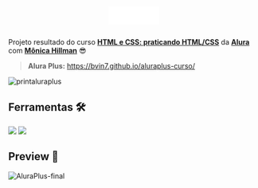 <h1 align="center">
    <img src="https://github.com/BVin7/aluraplus-curso/blob/main/img/Logo.png">
</h1>


Projeto resultado do curso **[HTML e CSS: praticando HTML/CSS](https://www.alura.com.br/curso-online-html-css-praticando-html-css)** da **[Alura](https://www.alura.com.br/)** com **[Mônica Hillman](https://github.com/MonicaHillman)** 😎

> **Alura Plus:** https://bvin7.github.io/aluraplus-curso/

![printaluraplus](https://user-images.githubusercontent.com/104274422/198898792-0888b98e-9331-4544-86f4-af17d01baa89.png)

## Ferramentas 🛠️

<img src="https://img.shields.io/badge/HTML5-E34F26?style=for-the-badge&logo=html5&logoColor=white">
<img src="https://img.shields.io/badge/CSS3-1572B6?style=for-the-badge&logo=css3&logoColor=white">

## Preview 🔆

![AluraPlus-final](https://user-images.githubusercontent.com/104274422/205735135-509ac687-1f8e-4f3d-a476-91e0804fc1a0.gif)
